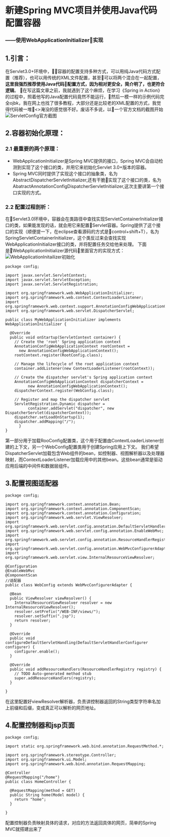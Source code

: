 # 新建Spring MVC项目并使用Java代码配置容器
### ——使用WebApplicationInitializer实现
## 1.引言：
在Servlet3.0+环境中，容器的配置支持多种方式，可以用纯Java代码方式配置（推荐），也可以用传统的XML文件配置，甚至可以将两个混合在一起配置，**这里我强烈推荐使用Java代码配置方式，因为相对更安全，简介明了，也更符合逻辑**。
在写这篇文章之前，我就遇到了这个麻烦，在学习《Spring in Action》的过程中，照着他写的Java配置代码竟然不能运行，然后一模一样的示例代码完全ojbk，我在网上也找了很多教程，大部分还是比较老的XML配置的方式，我觉得代码被一堆<>淹没的感觉很不好。废话不多说，以一个官方文档的截图开始
![ServletConfig官方截图](https://img-blog.csdn.net/20180627102028138?watermark/2/text/aHR0cHM6Ly9ibG9nLmNzZG4ubmV0L3FxXzM5Mzg1MTE4/font/5a6L5L2T/fontsize/400/fill/I0JBQkFCMA==/dissolve/70)

## 2.容器初始化原理：
### 2.1 最重要的两个原理：
- WebApplicationInitializer是Spring MVC提供的接口，Spring MVC会自动检测到实现了这个接口的类，并用它来初始化Servlet 3.0+版本的容器。
- Spring MVC同时提供了实现这个接口的抽象类，名为AbstractDispatcherServletInitializer,还有干脆实现了这个接口的类，名为AbatractAnnotationConfigDispatcherServletInitializer,这次主要讲第一个接口实现的方式。


### 2.2 配置过程剖析：
在Servlet3.0环境中，容器会在类路径中查找实现ServletContainerInitializer接口的类，如果能发现的话，就会用它来配置Servlet容器。Spring提供了这个接口的实现（顺便提一下，在eclipse查看源码的方式是control+shift+T），名为SpringServletContainerInitializer，这个类反过来会查找实现WebApplicationInitializer接口的类，并将配置任务交给他来处理。
下面是WebApplicationInitializer源代码里面官方的实现方式：
![WebApplicationInitailizer初始化](https://img-blog.csdn.net/20180627165859170?watermark/2/text/aHR0cHM6Ly9ibG9nLmNzZG4ubmV0L3FxXzM5Mzg1MTE4/font/5a6L5L2T/fontsize/400/fill/I0JBQkFCMA==/dissolve/70)
```
package config;

import javax.servlet.ServletContext;
import javax.servlet.ServletException;
import javax.servlet.ServletRegistration;

import org.springframework.web.WebApplicationInitializer;
import org.springframework.web.context.ContextLoaderListener;
import org.springframework.web.context.support.AnnotationConfigWebApplicationContext;
import org.springframework.web.servlet.DispatcherServlet;

public class MyWebApplicationInitializer implements WebApplicationInitializer {

  @Override
  public void onStartup(ServletContext container) {
    // Create the 'root' Spring application context
    AnnotationConfigWebApplicationContext rootContext =
      new AnnotationConfigWebApplicationContext();
    rootContext.register(RootConfig.class);
  
    // Manage the lifecycle of the root application context
    container.addListener(new ContextLoaderListener(rootContext));
  
    // Create the dispatcher servlet's Spring application context
    AnnotationConfigWebApplicationContext dispatcherContext =
          new AnnotationConfigWebApplicationContext();
    dispatcherContext.register(WebConfig.class);
  
    // Register and map the dispatcher servlet
    ServletRegistration.Dynamic dispatcher =
          container.addServlet("dispatcher", new DispatcherServlet(dispatcherContext));
    dispatcher.setLoadOnStartup(1);
    dispatcher.addMapping("/");
      }
}
```
第一部分用于加载RooConfig配置类，这个用于配置由ContextLoaderListener创建的上下文，另一个WebConfig配置类用于创建Spring应用上下文。
我们希望DispatcherServlet加载包含Web组件的bean，如控制器、视图解析器以及处理器映射，而ContextLoaderListener加载应用中的其他bean。这些bean通常是驱动应用后端的中间件和数据层组件。
## 3.配置视图适配器
```
package config;

import org.springframework.context.annotation.Bean;
import org.springframework.context.annotation.ComponentScan;
import org.springframework.context.annotation.Configuration;
import org.springframework.web.servlet.ViewResolver;
import org.springframework.web.servlet.config.annotation.DefaultServletHandlerConfigurer;
import org.springframework.web.servlet.config.annotation.EnableWebMvc;
import org.springframework.web.servlet.config.annotation.ResourceHandlerRegistry;
import org.springframework.web.servlet.config.annotation.WebMvcConfigurerAdapter;
import org.springframework.web.servlet.view.InternalResourceViewResolver;

@Configuration
@EnableWebMvc
@ComponentScan
//适配器
public class WebConfig extends WebMvcConfigurerAdapter {

  @Bean
  public ViewResolver viewResolver() {
    InternalResourceViewResolver resolver = new InternalResourceViewResolver();
    resolver.setPrefix("/WEB-INF/views/");
    resolver.setSuffix(".jsp");
    return resolver;
  }
  
  @Override
  public void configureDefaultServletHandling(DefaultServletHandlerConfigurer configurer) {
    configurer.enable();
  }
  
  @Override
  public void addResourceHandlers(ResourceHandlerRegistry registry) {
    // TODO Auto-generated method stub
    super.addResourceHandlers(registry);
  }

}

```
在这里配置好viewResolver解析器，负责讲控制器返回的String类型字符串名加上前缀和后缀，变成真正可以解析的网页地址。
## 4.配置控制器和jsp页面
```
package config;

import static org.springframework.web.bind.annotation.RequestMethod.*;

import org.springframework.stereotype.Controller;
import org.springframework.ui.Model;
import org.springframework.web.bind.annotation.RequestMapping;

@Controller
@RequestMapping("/home")
public class HomeController {

  @RequestMapping(method = GET)
  public String home(Model model) {
    return "home";
  }

}
```
配置控制器负责映射具体的请求，对应的方法返回具体的网页，简单的Spring MVC就搭建出来了
